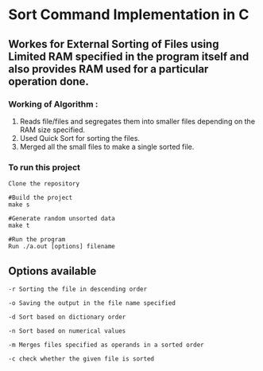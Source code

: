 # Sort Command Implementation in C

## Workes for External Sorting of Files using Limited RAM specified in the program itself and also provides RAM used for a particular operation done.

### Working of Algorithm :

1. Reads file/files and segregates them into smaller files depending on the RAM size specified.
2. Used Quick Sort for sorting the files.
3. Merged all the small files to make a single sorted file.

### To run this project

`Clone the repository`

```
#Build the project
make s

#Generate random unsorted data
make t

#Run the program
Run ./a.out [options] filename
```

## Options available

```
-r Sorting the file in descending order

-o Saving the output in the file name specified

-d Sort based on dictionary order

-n Sort based on numerical values

-m Merges files specified as operands in a sorted order

-c check whether the given file is sorted

```
